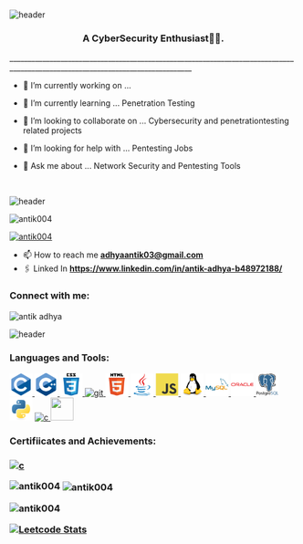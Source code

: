 

<!--
**Antik004/Antik004** is a ✨ _special_ ✨ repository because its `README.md` (this file) appears on your GitHub profile.

Here are some ideas to get you started:-->




<h1 align="center"></h1>

 ![header](https://capsule-render.vercel.app/api?type=waving&color=gradient&customColorList=0,2,2,5,30height=100&section=header&text=Hi👋,%20I'm%20Antik%20Adhya&fontSize=50)

<h3 align="center">A CyberSecurity Enthusiast🧑‍💻.</h3>
 
<h>________________________________________________________________________________________________________________________________<h>
 



- 🔭 I’m currently working on ... 
- 🌱 I’m currently learning ...   Penetration Testing
- 👯 I’m looking to collaborate on ... Cybersecurity and penetrationtesting related projects
- 🤔 I’m looking for help with ...     Pentesting Jobs
- 💬 Ask me about ...                  Network Security and Pentesting Tools

  <br>
 ![header](https://capsule-render.vercel.app/api?type=waving&reversal=true&color=gradient&customColorList=0,2,2,5,30&height=100&&section=header&text=&fontSize=90)
 
<p align="left"> <img src="https://komarev.com/ghpvc/?username=antik004&label=Profile%20views&color=0e75b6&style=flat" alt="antik004" /> </p>

<p align="left"> <a href="https://github.com/ryo-ma/github-profile-trophy"><img src="https://github-profile-trophy.vercel.app/?username=antik004&theme=onedark" alt="antik004" /></a> </p>

- 📫 How to reach me **adhyaantik03@gmail.com**
- 🖇️ Linked In      **https://www.linkedin.com/in/antik-adhya-b48972188/**
<h3 align="left">Connect with me:</h3>
<p align="left">
<img align="center" src="https://raw.githubusercontent.com/rahuldkjain/github-profile-readme-generator/master/src/images/icons/Social/linked-in-alt.svg" alt="antik adhya" height="30" width="40" />
</a>
</p>



![header](https://capsule-render.vercel.app/api?type=waving&color=gradient&customColorList=0,2,2,5,30&height=100&&section=header&text=&fontSize=90)
<h3 align="left">Languages and Tools:</h3>
<p align="left"> <a href="https://www.cprogramming.com/" target="_blank" rel="noreferrer"> <img src="https://raw.githubusercontent.com/devicons/devicon/master/icons/c/c-original.svg" alt="c" width="40" height="40"/> </a> <a href="https://www.w3schools.com/cpp/" target="_blank" rel="noreferrer"> <img src="https://raw.githubusercontent.com/devicons/devicon/master/icons/cplusplus/cplusplus-original.svg" alt="cplusplus" width="40" height="40"/> </a> <a href="https://www.w3schools.com/css/" target="_blank" rel="noreferrer"> <img src="https://raw.githubusercontent.com/devicons/devicon/master/icons/css3/css3-original-wordmark.svg" alt="css3" width="40" height="40"/> </a> <a href="https://git-scm.com/" target="_blank" rel="noreferrer"> 
  <img src="https://www.vectorlogo.zone/logos/git-scm/git-scm-icon.svg" alt="git" width="40" height="40"/> </a> <a href="https://www.w3.org/html/" target="_blank" rel="noreferrer"> <img src="https://raw.githubusercontent.com/devicons/devicon/master/icons/html5/html5-original-wordmark.svg" alt="html5" width="40" height="40"/> </a> <a href="https://www.java.com" target="_blank" rel="noreferrer">
    <img src="https://raw.githubusercontent.com/devicons/devicon/master/icons/java/java-original.svg" alt="java" width="40" height="40"/> </a> <a href="https://developer.mozilla.org/en-US/docs/Web/JavaScript" target="_blank" rel="noreferrer">
      <img src="https://raw.githubusercontent.com/devicons/devicon/master/icons/javascript/javascript-original.svg" alt="javascript" width="40" height="40"/> </a> <a href="https://www.linux.org/" target="_blank" rel="noreferrer"> 
        <img src="https://raw.githubusercontent.com/devicons/devicon/master/icons/linux/linux-original.svg" alt="linux" width="40" height="40"/> </a> <a href="https://www.mysql.com/" target="_blank" rel="noreferrer"> 
  <img src="https://raw.githubusercontent.com/devicons/devicon/master/icons/mysql/mysql-original-wordmark.svg" alt="mysql" width="40" height="40"/> </a> <a href="https://www.oracle.com/" target="_blank" rel="noreferrer"> 
    <img src="https://raw.githubusercontent.com/devicons/devicon/master/icons/oracle/oracle-original.svg" alt="oracle" width="40" height="40"/> </a> <a href="https://www.postgresql.org" target="_blank" rel="noreferrer"> 
      <img src="https://raw.githubusercontent.com/devicons/devicon/master/icons/postgresql/postgresql-original-wordmark.svg" alt="postgresql" width="40" height="40"/> </a> <a href="https://www.python.org" target="_blank" rel="noreferrer"> 
        <img src="https://raw.githubusercontent.com/devicons/devicon/master/icons/python/python-original.svg" alt="python" width="40" height="40"/></a>
        <a href="https://www.wireshark.org/" target="_blank" rel="noreferrer"> <img src="https://upload.wikimedia.org/wikipedia/commons/d/df/Wireshark_icon.svg" alt="c" width="40" height="40"/> </a> 
        <a href="https://ghidra-sre.org/"><img src="https://ghidra-sre.org/images/GHIDRA_1.png" width="40" height="40"/></a>


</p>

<h3 align="left">Certifiicates and Achievements:<h3>
  
<p align="left"> <a href="https://www.credly.com/badges/8f827580-7c28-4923-a2ef-059a7c535ec8/public_url" target="_blank" rel="noreferrer"> <img src="https://images.credly.com/images/0bf0f2da-a699-4c82-82e2-56dcf1f2e1c7/image.png" alt="c" width="200" height="200"/> </a>

<p><img align="left" src="https://github-readme-stats.vercel.app/api/top-langs?username=antik004&show_icons=true&locale=en&layout=compact" alt="antik004" /></p>

<p>&nbsp;<img align="center" src="https://github-readme-stats.vercel.app/api?username=antik004&show_icons=true&locale=en" alt="antik004" /></p>

<p><img align="center" src="https://github-readme-streak-stats.herokuapp.com/?user=antik004&" alt="antik004" /></p>

[![Leetcode Stats](https://leetcard.jacoblin.cool/ANTIK_ADHYA)](https://leetcode.com/ANTIK_ADHYA)


